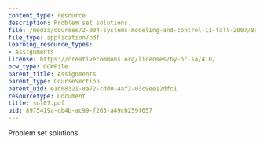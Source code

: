 ```yaml
---
content_type: resource
description: Problem set solutions.
file: /media/courses/2-004-systems-modeling-and-control-ii-fall-2007/8975419acb4bac99f263a49cb259f657_sol07.pdf
file_type: application/pdf
learning_resource_types:
- Assignments
license: https://creativecommons.org/licenses/by-nc-sa/4.0/
ocw_type: OCWFile
parent_title: Assignments
parent_type: CourseSection
parent_uid: e1d08321-8a72-cdd0-4af2-03c9ee12dfc1
resourcetype: Document
title: sol07.pdf
uid: 8975419a-cb4b-ac99-f263-a49cb259f657
---
```

Problem set solutions.